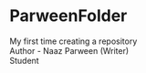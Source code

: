 # ParweenFolder
My first time creating a repository
<br>
Author - Naaz Parween (Writer)
<br>
Student
